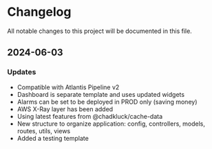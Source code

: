 # Changelog

All notable changes to this project will be documented in this file.

## 2024-06-03

### Updates

- Compatible with Atlantis Pipeline v2
- Dashboard is separate template and uses updated widgets
- Alarms can be set to be deployed in PROD only (saving money)
- AWS X-Ray layer has been added
- Using latest features from @chadkluck/cache-data
- New structure to organize application: config, controllers, models, routes, utils, views
- Added a testing template

